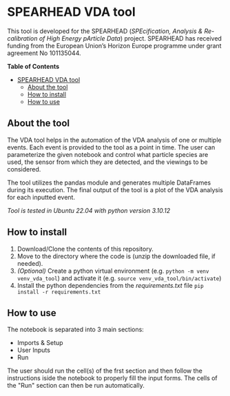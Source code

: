 # SPEARHEAD VDA tool

This tool is developed for the SPEARHEAD (*SPEcification, Analysis & Re-calibration of High Energy pArticle Data*) project. SPEARHEAD has received funding from the European Union’s Horizon Europe programme under grant agreement No 101135044.

**Table of Contents**
- [SPEARHEAD VDA tool](#spearhead-vda-tool)
  - [About the tool](#about-the-tool)
  - [How to install](#how-to-install)
  - [How to use](#how-to-use)

## About the tool

The VDA tool helps in the automation of the VDA analysis of one or multiple events. Each event is provided to the tool as a point in time. The user can parameterize the given notebook and control what particle species are used, the sensor from which they are detected, and the viewings to be considered.

The tool utilizes the pandas module and generates multiple DataFrames during its execution. The final output of the tool is a plot of the VDA analysis for each inputted event.

*Tool is tested in Ubuntu 22.04 with python version 3.10.12*

## How to install

1. Download/Clone the contents of this repository.
2. Move to the directory where the code is (unzip the downloaded file, if needed).
3. *(Optional)* Create a python virtual environment (e.g. `python -m venv venv_vda_tool`) and activate it (e.g. `source venv_vda_tool/bin/activate`)
4. Install the python dependencies from the *requirements.txt* file `pip install -r requirements.txt`

## How to use

The notebook is separated into 3 main sections:
- Imports & Setup
- User Inputs
- Run

The user should run the cell(s) of the frst section and then follow the instructions iside the notebook to properly fill the input forms. The cells of the "Run" section can then be run automatically.
